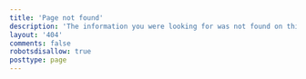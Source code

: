```yaml
---
title: 'Page not found'
description: 'The information you were looking for was not found on this website. Maybe the link is broken? Feel free to search for other results.'
layout: '404'
comments: false
robotsdisallow: true
posttype: page
---
```

